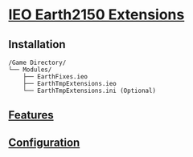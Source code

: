# [IEO Earth2150 Extensions](https://wiki.insideearth.info/wiki/EarthTmpExtensions)

## Installation
```
/Game Directory/
└── Modules/
    ├── EarthFixes.ieo
    ├── EarthTmpExtensions.ieo
    └── EarthTmpExtensions.ini (Optional)
```
## [Features](https://wiki.insideearth.info/wiki/EarthTmpExtensions#Features)

## [Configuration](https://wiki.insideearth.info/wiki/EarthTmpExtensions#Configuration)
